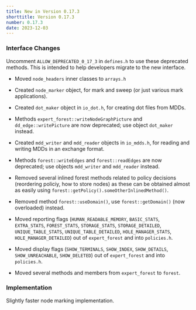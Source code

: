 ```yaml
---
title: New in Version 0.17.3
shorttitle: Version 0.17.3
number: 0.17.3
date: 2023-12-03
---
```


### Interface Changes

Uncomment ```ALLOW_DEPRECATED_0_17_3``` in ```defines.h```
to use these deprecated methods.
This is intended to help developers migrate to the new interface.

* Moved ```node_headers``` inner classes to ```arrays.h```

* Created ```node_marker``` object, for mark and sweep
    (or just various mark applications).

* Created ```dot_maker``` object in ```io_dot.h```,
    for creating dot files from MDDs.

* Methods ```expert_forest::writeNodeGraphPicture```
    and ```dd_edge::writePicture```
    are now deprecated; use object ```dot_maker``` instead.

* Created ```mdd_writer``` and ```mdd_reader``` objects in ```io_mdds.h```,
    for reading and writing MDDs in an exchange format.

* Methods ```forest::writeEdges```
    and ```forest::readEdges```
    are now deprecated; use objects ```mdd_writer``` and ```mdd_reader``` instead.


* Removed several inlined forest methods related to policy decisions
    (reordering policiy, how to store nodes) as these can be obtained
    almost as easily using ```forest::getPolicy().someOtherInlinedMethod()```.

* Removed method ```forest::useDomain()```, use ```forest::getDomain()```
    (now overloaded) instead.

* Moved reporting flags (```HUMAN_READABLE_MEMORY```, ```BASIC_STATS```,
    ```EXTRA_STATS```, ```FOREST_STATS```, ```STORAGE_STATS```,
    ```STORAGE_DETAILED```, ```UNIQUE_TABLE_STATS```,
    ```UNIQUE_TABLE_DETAILED```, ```HOLE_MANAGER_STATS```,
    ```HOLE_MANAGER_DETAILED```)
    out of ```expert_forest``` and into ```policies.h```.

* Moved display flags (```SHOW_TERMINALS```, ```SHOW_INDEX```,
    ```SHOW_DETAILS```, ```SHOW_UNREACHABLE```, ```SHOW_DELETED```)
    out of ```expert_forest``` and into ```policies.h```.

* Moved several methods and members from ```expert_forest``` to ```forest```.

### Implementation

Slightly faster node marking implementation.

